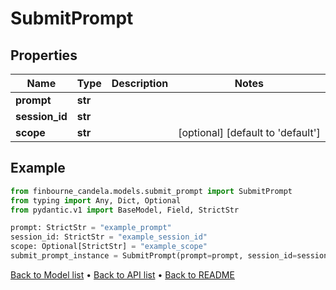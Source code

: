 # SubmitPrompt

## Properties
Name | Type | Description | Notes
------------ | ------------- | ------------- | -------------
**prompt** | **str** |  | 
**session_id** | **str** |  | 
**scope** | **str** |  | [optional] [default to 'default']
## Example

```python
from finbourne_candela.models.submit_prompt import SubmitPrompt
from typing import Any, Dict, Optional
from pydantic.v1 import BaseModel, Field, StrictStr

prompt: StrictStr = "example_prompt"
session_id: StrictStr = "example_session_id"
scope: Optional[StrictStr] = "example_scope"
submit_prompt_instance = SubmitPrompt(prompt=prompt, session_id=session_id, scope=scope)

```

[Back to Model list](../README.md#documentation-for-models) &#8226; [Back to API list](../README.md#documentation-for-api-endpoints) &#8226; [Back to README](../README.md)

